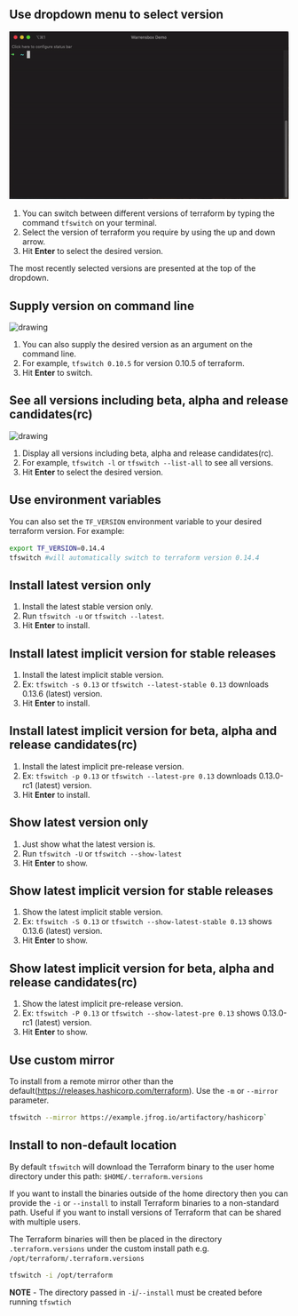 ## Use dropdown menu to select version
![tfswitch](../static/tfswitch.gif "tfswitch")

1.  You can switch between different versions of terraform by typing the command `tfswitch` on your terminal.
2.  Select the version of terraform you require by using the up and down arrow.
3.  Hit **Enter** to select the desired version.

The most recently selected versions are presented at the top of the dropdown.

## Supply version on command line
<img src="https://s3.us-east-2.amazonaws.com/kepler-images/warrensbox/tfswitch/tfswitch-v4.gif" alt="drawing" style="width: 600px;"/>

1. You can also supply the desired version as an argument on the command line.
2. For example, `tfswitch 0.10.5` for version 0.10.5 of terraform.
3. Hit **Enter** to switch.

## See all versions including beta, alpha and release candidates(rc)
<img src="https://s3.us-east-2.amazonaws.com/kepler-images/warrensbox/tfswitch/tfswitch-v5.gif" alt="drawing" style="width: 600px;"/>

1. Display all versions including beta, alpha and release candidates(rc).
2. For example, `tfswitch -l` or `tfswitch --list-all` to see all versions.
3. Hit **Enter** to select the desired version.

## Use environment variables

You can also set the `TF_VERSION` environment variable to your desired terraform version. For example:

```bash
export TF_VERSION=0.14.4
tfswitch #will automatically switch to terraform version 0.14.4
```

## Install latest version only

1. Install the latest stable version only.
2. Run `tfswitch -u` or `tfswitch --latest`.
3. Hit **Enter** to install.

## Install latest implicit version for stable releases

1. Install the latest implicit stable version.
2. Ex: `tfswitch -s 0.13` or `tfswitch --latest-stable 0.13` downloads 0.13.6 (latest) version.
3. Hit **Enter** to install.

## Install latest implicit version for beta, alpha and release candidates(rc)

1. Install the latest implicit pre-release version.
2. Ex: `tfswitch -p 0.13` or `tfswitch --latest-pre 0.13` downloads 0.13.0-rc1 (latest) version.
3. Hit **Enter** to install.

## Show latest version only

1. Just show what the latest version is.
2. Run `tfswitch -U` or `tfswitch --show-latest`
3. Hit **Enter** to show.

## Show latest implicit version for stable releases

1. Show the latest implicit stable version.
2. Ex: `tfswitch -S 0.13` or `tfswitch --show-latest-stable 0.13` shows 0.13.6 (latest) version.
3. Hit **Enter** to show.

## Show latest implicit version for beta, alpha and release candidates(rc)

1. Show the latest implicit pre-release version.
2. Ex: `tfswitch -P 0.13` or `tfswitch --show-latest-pre 0.13` shows 0.13.0-rc1 (latest) version.
3. Hit **Enter** to show.

## Use custom mirror

To install from a remote mirror other than the default(https://releases.hashicorp.com/terraform). Use the `-m` or `--mirror` parameter.

```bash
tfswitch --mirror https://example.jfrog.io/artifactory/hashicorp`
```

## Install to non-default location

By default `tfswitch` will download the Terraform binary to the user home directory under this path: `$HOME/.terraform.versions`

If you want to install the binaries outside of the home directory then you can provide the `-i` or `--install` to install Terraform binaries to a non-standard path. Useful if you want to install versions of Terraform that can be shared with multiple users.

The Terraform binaries will then be placed in the directory `.terraform.versions` under the custom install path e.g. `/opt/terraform/.terraform.versions`

```bash
tfswitch -i /opt/terraform
```

**NOTE** - The directory passed in `-i`/`--install` must be created before running `tfswtich`
